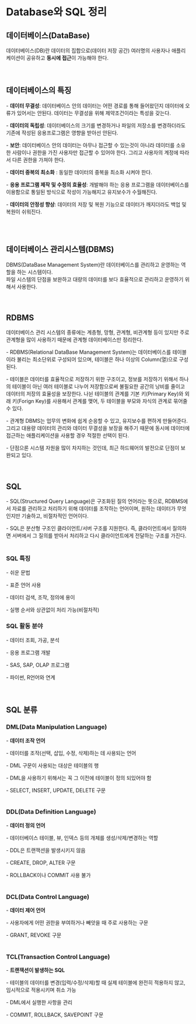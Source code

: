 # Database와 SQL 정리

## 데이터베이스(DataBase)

데이터베이스(DB)란 데이터의 집합으로(데이터 저장 공간) 여러명의 사용자나 애플리케이션이 공유하고 **동시에 접근**이 가능해야 한다.  
<br/>
<br/>

## 데이터베이스의 특징

\-   **데이터 무결성**: 데이터베이스 안의 데이터는 어떤 경로를 통해 들어왔던지 데이터에 오류가 있어서는 안된다. 데이터는 무결성을 위해 제약조건이라는 특성을 갖는다.  

\-   **데이터의 독립성**: 데이터베이스의 크기를 변경하거나 파일의 저장소를 변경하더라도 기존에 작성된 응용프로그램은 영향을 받아선 안된다.  

\-   **보안**: 데이터베이스 안의 데이터는 아무나 접근할 수 있는것이 아니라 데이터를 소유한 사람이나 권한을 가진 사용자만 접근할 수 있어야 한다. 그리고 사용자의 계정에 따라서 다른 권한을 가져야 한다.  

\-   **데이터 중복의 최소화** : 동일한 데이터의 중복을 최소화 시켜야 한다.  

\-   **응용 프로그램 제작 및 수정의 효율성**: 개발해야 하는 응용 프로그램을 데이터베이스를 이용함으로 통일된 방식으로 작성이 가능해지고 유지보수가 수월해진다.  

\-   **데이터의 안정성 향상**: 데이터의 저장 및 복원 기능으로 데이터가 깨지더라도 백업 및 복원이 쉬워진다.  

<br/>
<br/>

## 데이터베이스 관리시스템(DBMS)

DBMS(DataBase Management System)란 데이터베이스를 관리하고 운영하는 역할을 하는 시스템이다.  
파일 시스템의 단점을 보완하고 대량의 데이터를 보다 효율적으로 관리하고 운영하기 위해서 사용한다.  
<br/>
<br/>

## RDBMS

데이터베이스 관리 시스템의 종류에는 계층형, 망형, 관계형, 비관계형 등이 있지만 주로 관계형을 많이 사용하기 때문에 관계형 데이터베이스만 정리한다.  
  

\- RDBMS(Relational DataBase Management System)는 데이터베이스를 테이블이라 불리는 최소단위로 구성되어 있으며, 테이블은 하나 이상의 Column(열)으로 구성된다.

  
\- 테이블은 데이터를 효율적으로 저장하기 위한 구조이고, 정보를 저장하기 위해서 하나의 테이블이 아닌 여러 테이블로 나누어 저장함으로써 불필요한 공간의 낭비를 줄이고 데이터의 저장의 효율성을 보장한다. 나뉜 테이블의 관계를 기본 키(Primary Key)와 외래 키(Forign Key)를 사용해서 관계를 맺어, 두 테이블을 부모와 자식의 관계로 묶어줄 수 있다.

  
\- 관계형 DBMS는 업무의 변화에 쉽게 순응할 수 있고, 유지보수를 편하게 만들어준다. 그리고 대용량 데이터의 관리와 데이터 무결성을 보장을 해주기 때문에 동시에 데이터에 접근하는 애플리케이션을 사용할 경우 적절한 선택이 된다.

\- 단점으론 시스템 자원을 많이 차지하는 것인데, 최근 하드웨어의 발전으로 단점이 보완되고 있다.  
<br/>
<br/>


## SQL

\- SQL(Structured Query Language)은 구조화된 질의 언어라는 뜻으로, RDBMS에서 자료를 관리하고 처리하기 위해 데이터를 조작하는 언어이며, 원하는 데이터가 무엇인지만 기술하고, 비절차적인 언어이다.  

\- SQL은 분산형 구조인 클라이언트/서버 구조를 지원한다. 즉, 클라이언트에서 질의하면 서버에서 그 질의를 받아서 처리하고 다시 클라이언트에게 전달하는 구조를 가진다.   
<br/>


### **SQL 특징**

\- 쉬운 문법

\- 표준 언어 사용

\- 데이터 검색, 조작, 정의에 용이

\- 실행 순서와 상관없이 처리 가능(비절차적)

### **SQL 활동 분야**

\- 데이터 조회, 가공, 분석

\- 응용 프로그램 개발

\- SAS, SAP, OLAP 프로그램

\- 파이썬, R언어와 연계  
<br/>
<br/>

## SQL 분류

### **DML(Data Manipulation Language)**

\- **데이터 조작 언어**

\- 데이터를 조작(선택, 삽입, 수정, 삭제)하는 데 사용되는 언어

\- DML 구문이 사용되는 대상은 테이블의 행

\- DML을 사용하기 위해서는 꼭 그 이전에 테이블이 정의 되있어야 함

\- SELECT, INSERT, UPDATE, DELETE 구문  
<br/>

### **DDL(Data Definition Language)**

\- **데이터 정의 언어**

\- 데이터베이스 테이블, 뷰, 인덱스 등의 개체를 생성/삭제/변경하는 역할

\- DDL은 트랜잭션을 발생시키지 않음

\- CREATE, DROP, ALTER 구문

\- ROLLBACK이나 COMMIT 사용 불가  
<br/>

### **DCL(Data Control Language)**

\- **데이터 제어 언어**

\- 사용자에게 어떤 권한을 부여하거나 빼앗을 때 주로 사용하는 구문

\- GRANT, REVOKE 구문  
<br/>

### **TCL(Transaction Control Language)**

\- **트랜잭션이 발생하는 SQL**

\- 테이블의 데이터를 변경(입력/수정/삭제)할 때 실제 테이블에 완전히 적용하지 않고, 임시적으로 적용시키며 취소 가능

\- DML에서 실행한 사항을 관리

\- COMMIT, ROLLBACK, SAVEPOINT 구문  